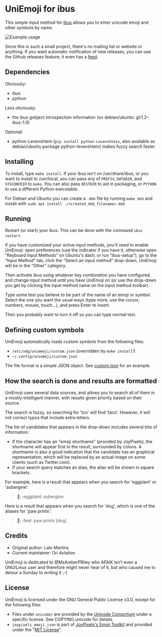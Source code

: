 UniEmoji for ibus
==================

This simple input method for [ibus](https://github.com/ibus/ibus) allows you to enter unicode emoji and other symbols by name.

![Example usage](/example.gif?raw=true)

Since this is such a small project, there's no mailing list or website or anything. If you want automatic notification of new releases, you can use the Github releases feature; it even has a [feed](https://github.com/salty-horse/ibus-uniemoji/releases.atom).

Dependencies
-------------

Obviously:

- ibus
- python

Less obviously:

- the ibus gobject introspection information (on debian/ubuntu: gir1.2-ibus-1.0)

Optional:

- python-Levenshtein (`pip install python-Levenshtein`, also available as debian/ubuntu package python-levenshtein) makes fuzzy search faster

Installing
-----------

To install, type `make install`. If your ibus isn't on /usr/share/ibus, or you want to install to /usr/local, you can pass any of `PREFIX`, `DATADIR`, and `SYSCONFDIR` to `make`. You can also pass `DESTDIR` to aid in packaging, or `PYTHON` to use a different Python executable.

For Debian and Ubuntu you can create a `.deb` file by running `make deb` and install with `sudo apt install ./<created_deb_filename>.deb`

Running
--------

Restart (or start) your ibus. This can be done with the command `ibus restart`.

If you have customized your active input methods, you'll need to enable UniEmoji: open preferences (use the indicator if you have it, otherwise open “Keyboard Input Methods” on Ubuntu's dash, or run “ibus-setup”), go to the “Input Method” tab, click the “Select an input method” drop-down, UniEmoji will be in the “Other” category.

Then activate ibus using whatever key combination you have configured, and change input method until you have UniEmoji on (or use the drop-down you get by clicking the input method name on the input method toolbar).

Type some text you believe to be part of the name of an emoji or symbol. Select the one you want the usual ways (type more, use the cursor, numbers, mouse, touch...), and press Enter to insert.

Then you probably want to turn it off so you can type normal text.

Defining custom symbols
------------------------

UniEmoji automatically loads custom symbols from the following files:

* `/etc/xdg/uniemoji/custom.json` (overridden by `make install`!)
* `~/.config/uniemoji/custom.json`

The file format is a simple JSON object. See [custom.json](custom.json) for an example.

How the search is done and results are formatted
-------------------------------------------------

UniEmoji uses several data sources, and allows you to search all of them in a mostly-intelligent manner, with results given priority based on their source.

The search is fuzzy, so searching for 'tco' will find 'taco'. However, it will not correct typos that include extra letters.

The list of candidates that appears in the drop-down includes several bits of information:

* If the character has an "emoji shortname" (provided by JoyPixels), the shortname will appear first in the result, surrounded by colons.
A shortname is also a good indication that the candidate has an graphical representation, which will be replaced by an actual image on some clients (such as Twitter.com).
* If your search query matches an alias, the alias will be shown in square brackets.

For example, here is a result that appears when you search for 'eggplant' or 'aubergine':
>🍆: :​eggplant: aubergine

Here is a result that appears when you search for 'dog', which is one of the aliases for 'paw prints':
>🐾: :​feet: paw prints [dog]

Credits
--------

* Original author: Lalo Martins
* Current maintainer: Ori Avtalion

UniEmoji is dedicated to @MsAmberPRiley who AFAIK isn't even a GNU/Linux user and therefore might never hear of it, but who caused me to detour a Sunday to writing it ;-)

License
--------

UniEmoji is licensed under the GNU General Public License v3.0, except for the following files:

* Files under `unicode/` are provided by the [Unicode Consortium](https://unicode.org/) under a specific license. See COPYING.unicode for details.
* `joypixels_emoji.json` is part of [JoyPixels's Emoji Toolkit](https://github.com/joypixels/emoji-toolkit/) and provided under the "[MIT License](https://github.com/joypixels/emoji-toolkit/blob/6.6.0/LICENSE.md)".
